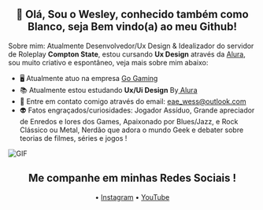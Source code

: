 <h2 align="center"> 👋 Olá, Sou o Wesley, conhecido também como Blanco, seja Bem vindo(a) ao meu Github!</h2>

Sobre mim: Atualmente Desenvolvedor/Ux Design & Idealizador do servidor de Roleplay **Compton State**, estou cursando **Ux Design** através da <a href="https://www.alura.com.br/">Alura</a>, sou muito criativo e espontâneo, veja mais sobre mim abaixo:

- 🖥️ Atualmente atuo na empresa <a href="https://orbigaming.com.br">Go Gaming</a>
- 📚 Atualmente estou estudando **Ux/Ui Design** By<a href="https://www.alura.com.br"> Alura</a>
- 🤠 Entre em contato comigo através do email: eae_wess@outlook.com
- 👽 Fatos engraçados/curiosidades: Jogador Assíduo, Grande apreciador de Enredos e lores dos Games, Apaixonado por Blues/Jazz, e Rock Clássico ou Metal, Nerdão que adora o mundo Geek e debater sobre teorias de filmes, séries e jogos !
<img align="center" alt="GIF" src="https://cdn.discordapp.com/attachments/859961679021473802/860810745015959562/seplil2_2_1_1_1-1.gif" />
<h2 align="center"> Me companhe em minhas Redes Sociais !</h2>

<p align="center">
 • <a href="https://www.instagram.com/o_wess_/">Instagram</a>
 • <a href="https://www.youtube.com/channel/UC1tiyY2TV_lKmNvXgeYFhBQ">YouTube</a>
</p>

